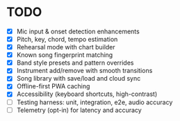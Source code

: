 # TODO

  - [x] Mic input & onset detection enhancements
  - [x] Pitch, key, chord, tempo estimation
  - [x] Rehearsal mode with chart builder
  - [x] Known song fingerprint matching
  - [x] Band style presets and pattern overrides
  - [x] Instrument add/remove with smooth transitions
  - [x] Song library with save/load and cloud sync
  - [x] Offline-first PWA caching
  - [x] Accessibility (keyboard shortcuts, high-contrast)
  - [ ] Testing harness: unit, integration, e2e, audio accuracy
  - [ ] Telemetry (opt-in) for latency and accuracy
